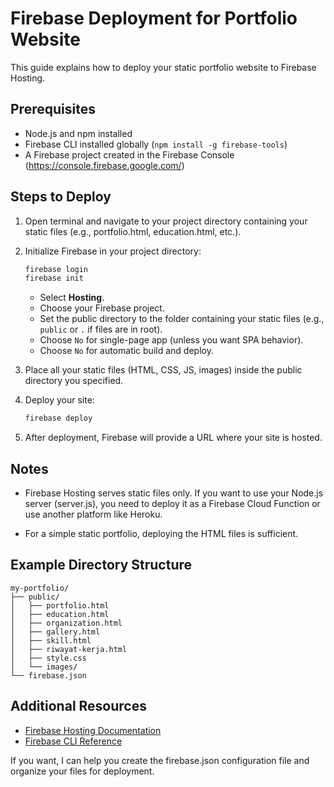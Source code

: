 # Firebase Deployment for Portfolio Website

This guide explains how to deploy your static portfolio website to Firebase Hosting.

## Prerequisites

- Node.js and npm installed
- Firebase CLI installed globally (`npm install -g firebase-tools`)
- A Firebase project created in the Firebase Console (https://console.firebase.google.com/)

## Steps to Deploy

1. Open terminal and navigate to your project directory containing your static files (e.g., portfolio.html, education.html, etc.).

2. Initialize Firebase in your project directory:

   ```bash
   firebase login
   firebase init
   ```

   - Select **Hosting**.
   - Choose your Firebase project.
   - Set the public directory to the folder containing your static files (e.g., `public` or `.` if files are in root).
   - Choose `No` for single-page app (unless you want SPA behavior).
   - Choose `No` for automatic build and deploy.

3. Place all your static files (HTML, CSS, JS, images) inside the public directory you specified.

4. Deploy your site:

   ```bash
   firebase deploy
   ```

5. After deployment, Firebase will provide a URL where your site is hosted.

## Notes

- Firebase Hosting serves static files only. If you want to use your Node.js server (server.js), you need to deploy it as a Firebase Cloud Function or use another platform like Heroku.

- For a simple static portfolio, deploying the HTML files is sufficient.

## Example Directory Structure

```
my-portfolio/
├── public/
│   ├── portfolio.html
│   ├── education.html
│   ├── organization.html
│   ├── gallery.html
│   ├── skill.html
│   ├── riwayat-kerja.html
│   ├── style.css
│   └── images/
└── firebase.json
```

## Additional Resources

- [Firebase Hosting Documentation](https://firebase.google.com/docs/hosting)
- [Firebase CLI Reference](https://firebase.google.com/docs/cli)

If you want, I can help you create the firebase.json configuration file and organize your files for deployment.
